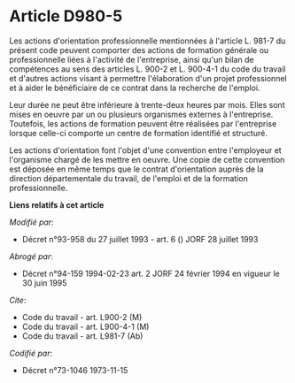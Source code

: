 # Article D980-5

Les actions d'orientation professionnelle mentionnées à l'article L. 981-7 du présent code peuvent comporter des actions de
formation générale ou professionnelle liées à l'activité de l'entreprise, ainsi qu'un bilan de compétences au sens des
articles L. 900-2 et L. 900-4-1 du code du travail et d'autres actions visant à permettre l'élaboration d'un projet
professionnel et à aider le bénéficiaire de ce contrat dans la recherche de l'emploi.

Leur durée ne peut être inférieure à trente-deux heures par mois. Elles sont mises en oeuvre par un ou plusieurs organismes
externes à l'entreprise. Toutefois, les actions de formation peuvent être réalisées par l'entreprise lorsque celle-ci
comporte un centre de formation identifié et structuré.

Les actions d'orientation font l'objet d'une convention entre l'employeur et l'organisme chargé de les mettre en oeuvre. Une
copie de cette convention est déposée en même temps que le contrat d'orientation auprès de la direction départementale du
travail, de l'emploi et de la formation professionnelle.

**Liens relatifs à cet article**

_Modifié par_:

  - Décret n°93-958 du 27 juillet 1993 - art. 6 () JORF 28 juillet 1993

_Abrogé par_:

  - Décret n°94-159 1994-02-23 art. 2 JORF 24 février 1994 en vigueur le 30 juin 1995

_Cite_:

  - Code du travail - art. L900-2 (M)
  - Code du travail - art. L900-4-1 (M)
  - Code du travail - art. L981-7 (Ab)

_Codifié par_:

  - Décret n°73-1046 1973-11-15
